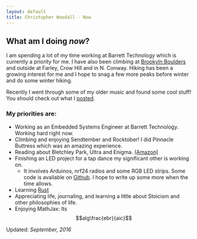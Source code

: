 ```yaml
---
layout: default
title: Christopher Woodall - Now
---
```

## What am I doing _now_?

I am spending a lot of my time working at Barrett Technology which is currently
a priority for me. I have also been climbing at [Brookyln Boulders](http://brooklynboulders.com)
and outside at Farley, Crow Hill and in N. Conway. Hiking has been a growing interest
for me and I hope to snag a few more peaks before winter and do some winter hiking.

Recently I went through some of my older music and found some cool stuff! You should
check out what I [posted](/music.html).

### My priorities are:

- Working as an Embedded Systems Engineer at Barrett Technology. Working hard right now.
- Climbing and enjoying Sendtember and Rocktober! I did Pinnacle Buttress which was an amazing experience.
- Reading about Bletchley Park, Ultra and Enigma. [(Amazon)](https://www.amazon.com/Seizing-Enigma-German-U-Boats-1939-1943/dp/0395427398)
- Finishing an LED project for a tap dance my significant other is working on.
  - It involves Arduinos, nrf24 radios and some RGB LED strips. Some code is available on [Github](https://github.com/cwoodall/flicker-lights). I hope to write up some more when
	the time allows.
- Learning [Rust](http://rust-lang.org)
- Appreciating life, journaling, and learning a little about Stoicism and other philosophies of life.
- Enjoying MathJax: Its $$alg\frac{ebr}{aic}$$


Updated: _September, 2016_
